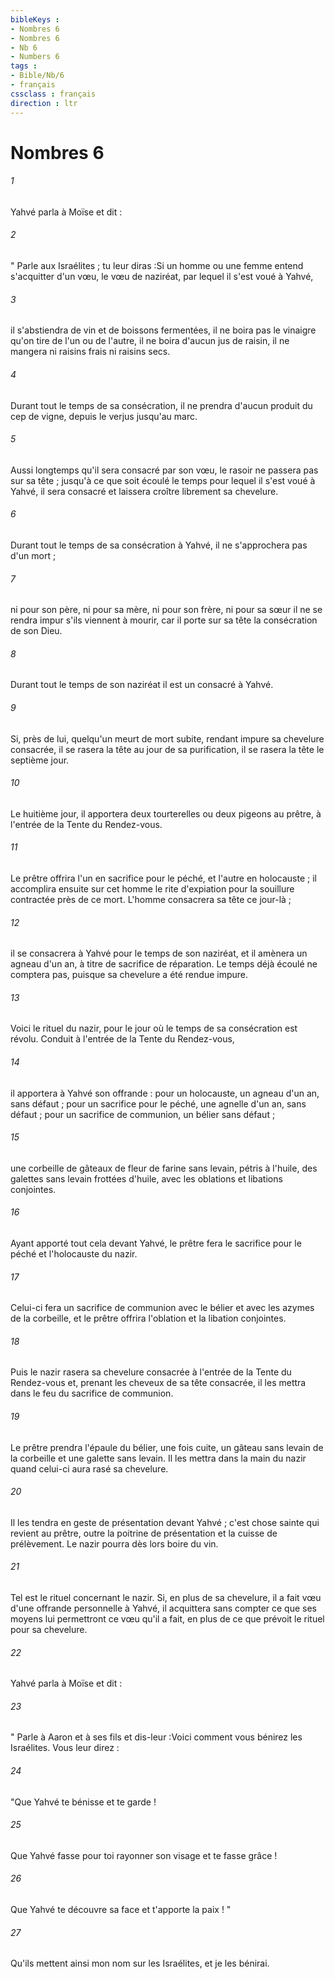 ```yaml
---
bibleKeys : 
- Nombres 6
- Nombres 6
- Nb 6
- Numbers 6
tags : 
- Bible/Nb/6
- français
cssclass : français
direction : ltr
---
```


# Nombres 6

###### 1
Yahvé parla à Moïse et dit : 
###### 2
" Parle aux Israélites ; tu leur diras :Si un homme ou une femme entend s'acquitter d'un vœu, le vœu de naziréat, par lequel il s'est voué à Yahvé, 
###### 3
il s'abstiendra de vin et de boissons fermentées, il ne boira pas le vinaigre qu'on tire de l'un ou de l'autre, il ne boira d'aucun jus de raisin, il ne mangera ni raisins frais ni raisins secs. 
###### 4
Durant tout le temps de sa consécration, il ne prendra d'aucun produit du cep de vigne, depuis le verjus jusqu'au marc. 
###### 5
Aussi longtemps qu'il sera consacré par son vœu, le rasoir ne passera pas sur sa tête ; jusqu'à ce que soit écoulé le temps pour lequel il s'est voué à Yahvé, il sera consacré et laissera croître librement sa chevelure. 
###### 6
Durant tout le temps de sa consécration à Yahvé, il ne s'approchera pas d'un mort ; 
###### 7
ni pour son père, ni pour sa mère, ni pour son frère, ni pour sa sœur il ne se rendra impur s'ils viennent à mourir, car il porte sur sa tête la consécration de son Dieu. 
###### 8
Durant tout le temps de son naziréat il est un consacré à Yahvé. 
###### 9
Si, près de lui, quelqu'un meurt de mort subite, rendant impure sa chevelure consacrée, il se rasera la tête au jour de sa purification, il se rasera la tête le septième jour. 
###### 10
Le huitième jour, il apportera deux tourterelles ou deux pigeons au prêtre, à l'entrée de la Tente du Rendez-vous. 
###### 11
Le prêtre offrira l'un en sacrifice pour le péché, et l'autre en holocauste ; il accomplira ensuite sur cet homme le rite d'expiation pour la souillure contractée près de ce mort. L'homme consacrera sa tête ce jour-là ; 
###### 12
il se consacrera à Yahvé pour le temps de son naziréat, et il amènera un agneau d'un an, à titre de sacrifice de réparation. Le temps déjà écoulé ne comptera pas, puisque sa chevelure a été rendue impure. 
###### 13
Voici le rituel du nazir, pour le jour où le temps de sa consécration est révolu. Conduit à l'entrée de la Tente du Rendez-vous, 
###### 14
il apportera à Yahvé son offrande : pour un holocauste, un agneau d'un an, sans défaut ; pour un sacrifice pour le péché, une agnelle d'un an, sans défaut ; pour un sacrifice de communion, un bélier sans défaut ; 
###### 15
une corbeille de gâteaux de fleur de farine sans levain, pétris à l'huile, des galettes sans levain frottées d'huile, avec les oblations et libations conjointes. 
###### 16
Ayant apporté tout cela devant Yahvé, le prêtre fera le sacrifice pour le péché et l'holocauste du nazir. 
###### 17
Celui-ci fera un sacrifice de communion avec le bélier et avec les azymes de la corbeille, et le prêtre offrira l'oblation et la libation conjointes. 
###### 18
Puis le nazir rasera sa chevelure consacrée à l'entrée de la Tente du Rendez-vous et, prenant les cheveux de sa tête consacrée, il les mettra dans le feu du sacrifice de communion. 
###### 19
Le prêtre prendra l'épaule du bélier, une fois cuite, un gâteau sans levain de la corbeille et une galette sans levain. Il les mettra dans la main du nazir quand celui-ci aura rasé sa chevelure. 
###### 20
Il les tendra en geste de présentation devant Yahvé ; c'est chose sainte qui revient au prêtre, outre la poitrine de présentation et la cuisse de prélèvement. Le nazir pourra dès lors boire du vin. 
###### 21
Tel est le rituel concernant le nazir. Si, en plus de sa chevelure, il a fait vœu d'une offrande personnelle à Yahvé, il acquittera sans compter ce que ses moyens lui permettront ce vœu qu'il a fait, en plus de ce que prévoit le rituel pour sa chevelure. 
###### 22
Yahvé parla à Moïse et dit : 
###### 23
" Parle à Aaron et à ses fils et dis-leur :Voici comment vous bénirez les Israélites. Vous leur direz :
###### 24
"Que Yahvé te bénisse et te garde ! 
###### 25
Que Yahvé fasse pour toi rayonner son visage et te fasse grâce ! 
###### 26
Que Yahvé te découvre sa face et t'apporte la paix ! "
###### 27
Qu'ils mettent ainsi mon nom sur les Israélites, et je les bénirai. 
